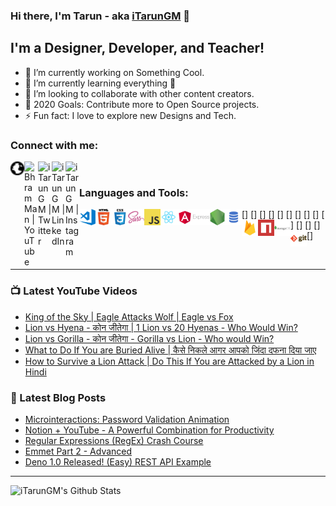 ### Hi there, I'm Tarun - aka [iTarunGM][website] 👋

## I'm a Designer, Developer, and Teacher!
- 🔭 I’m currently working on Something Cool.
- 🌱 I’m currently learning everything 🤣
- 👯 I’m looking to collaborate with other content creators.
- 🥅 2020 Goals: Contribute more to Open Source projects.
- ⚡ Fun fact: I love to explore new Designs and Tech.

### Connect with me:

[<img align="left" alt="itarunGM" width="22px" src="https://raw.githubusercontent.com/iconic/open-iconic/master/svg/globe.svg" />][website]
[<img align="left" alt="Bhram Man | YouTube" width="22px" src="https://cdn.jsdelivr.net/npm/simple-icons@v3/icons/youtube.svg" />][youtube]
[<img align="left" alt="iTarunGM | Twitter" width="22px" src="https://cdn.jsdelivr.net/npm/simple-icons@v3/icons/twitter.svg" />][twitter]
[<img align="left" alt="iTarunGM | LinkedIn" width="22px" src="https://cdn.jsdelivr.net/npm/simple-icons@v3/icons/linkedin.svg" />][linkedin]
[<img align="left" alt="iTarunGM | Instagram" width="22px" src="https://cdn.jsdelivr.net/npm/simple-icons@v3/icons/instagram.svg" />][instagram]

<br />

### Languages and Tools:

[<img align="left" alt="Visual Studio Code" width="26px" src="https://raw.githubusercontent.com/github/explore/80688e429a7d4ef2fca1e82350fe8e3517d3494d/topics/visual-studio-code/visual-studio-code.png" />]
[<img align="left" alt="HTML5" width="26px" src="https://raw.githubusercontent.com/github/explore/80688e429a7d4ef2fca1e82350fe8e3517d3494d/topics/html/html.png" />]
[<img align="left" alt="CSS3" width="26px" src="https://raw.githubusercontent.com/github/explore/80688e429a7d4ef2fca1e82350fe8e3517d3494d/topics/css/css.png" />]
[<img align="left" alt="Sass" width="26px" src="https://raw.githubusercontent.com/github/explore/80688e429a7d4ef2fca1e82350fe8e3517d3494d/topics/sass/sass.png" />]
[<img align="left" alt="JavaScript" width="26px" src="https://raw.githubusercontent.com/github/explore/80688e429a7d4ef2fca1e82350fe8e3517d3494d/topics/javascript/javascript.png" />]
[<img align="left" alt="React" width="26px" src="https://raw.githubusercontent.com/github/explore/80688e429a7d4ef2fca1e82350fe8e3517d3494d/topics/react/react.png" />]
[<img align="left" alt="Angular" width="26px" src="https://raw.githubusercontent.com/github/explore/80688e429a7d4ef2fca1e82350fe8e3517d3494d/topics/angular/angular.png" />]
[<img align="left" alt="Express" width="26px" src="https://raw.githubusercontent.com/github/explore/80688e429a7d4ef2fca1e82350fe8e3517d3494d/topics/express/express.png" />]
[<img align="left" alt="Node.js" width="26px" src="https://raw.githubusercontent.com/github/explore/80688e429a7d4ef2fca1e82350fe8e3517d3494d/topics/nodejs/nodejs.png" />]
[<img align="left" alt="SQL" width="26px" src="https://raw.githubusercontent.com/github/explore/80688e429a7d4ef2fca1e82350fe8e3517d3494d/topics/sql/sql.png" />]
[<img align="left" alt="Firebase" width="26px" src="https://raw.githubusercontent.com/github/explore/80688e429a7d4ef2fca1e82350fe8e3517d3494d/topics/firebase/firebase.png" />]
[<img align="left" alt="NPM" width="26px" src="https://raw.githubusercontent.com/github/explore/80688e429a7d4ef2fca1e82350fe8e3517d3494d/topics/npm/npm.png" />]
[<img align="left" alt="MongoDB" width="26px" src="https://raw.githubusercontent.com/github/explore/80688e429a7d4ef2fca1e82350fe8e3517d3494d/topics/mongodb/mongodb.png" />]
[<img align="left" alt="Git" width="26px" src="https://raw.githubusercontent.com/github/explore/80688e429a7d4ef2fca1e82350fe8e3517d3494d/topics/git/git.png" />]

<br />

---

### 📺 Latest YouTube Videos
<!-- YOUTUBE:START -->
- [King of the Sky | Eagle Attacks Wolf | Eagle vs Fox](https://www.youtube.com/watch?v=3fa_gBkVayo)
- [Lion vs Hyena - कोन जीतेगा | 1 Lion vs 20 Hyenas - Who Would Win?](https://www.youtube.com/watch?v=0pEholedyAg)
- [Lion vs Gorilla - कोन जीतेगा - Gorilla vs Lion - Who would Win?](https://www.youtube.com/watch?v=di1fuHOF27Q)
- [What to Do If You are Buried Alive | कैसे निकले आगर आपको जिंदा दफना दिया जाए](https://www.youtube.com/watch?v=3X9hKkQChwU)
- [How to Survive a Lion Attack | Do This If You are Attacked by a Lion in Hindi](https://www.youtube.com/watch?v=hMUc0Ct4Fps)
<!-- YOUTUBE:END -->

### 📕 Latest Blog Posts
<!-- BLOG-POST-LIST:START -->
- [Microinteractions: Password Validation Animation](https://dev.to/codestackr/microinteractions-password-validation-animation-5629)
- [Notion + YouTube - A Powerful Combination for Productivity](https://dev.to/codestackr/notion-youtube-a-powerful-combination-for-productivity-1def)
- [Regular Expressions (RegEx) Crash Course](https://dev.to/codestackr/regular-expressions-regex-crash-course-248n)
- [Emmet Part 2 - Advanced](https://dev.to/codestackr/emmet-part-2-advanced-4c65)
- [Deno 1.0 Released! (Easy) REST API Example](https://dev.to/codestackr/deno-1-0-released-easy-rest-api-example-2fbl)
<!-- BLOG-POST-LIST:END -->

---

<img align="left" alt="iTarunGM's Github Stats" src="https://github-readme-stats.vercel.app/api?username=itarungm&show_icons=true&hide_border=true" />

[website]: https://itarungm.blogspot.com/
[twitter]: https://twitter.com/iTarunGM
[youtube]: https://youtube.com/BhramMan
[instagram]: https://instagram.com/iTarunGM
[linkedin]: https://linkedin.com/in/iTarunGM
